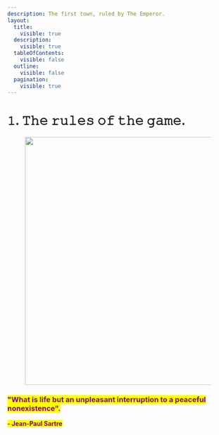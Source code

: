 ```yaml
---
description: The first town, ruled by The Emperor.
layout:
  title:
    visible: true
  description:
    visible: true
  tableOfContents:
    visible: false
  outline:
    visible: false
  pagination:
    visible: true
---
```


# 𝟷. 𝚃𝚑𝚎 𝚛𝚞𝚕𝚎𝚜 𝚘𝚏 𝚝𝚑𝚎 𝚐𝚊𝚖𝚎.

<figure><img src="../../../../../../../.gitbook/assets/pexels-btgl-♡-9570531.jpg" alt="" width="563"><figcaption></figcaption></figure>

### <mark style="color:purple;">"What is life but an unpleasant interruption to a peaceful nonexistence".</mark>

<mark style="color:purple;">**- Jean-Paul Sartre**</mark>
